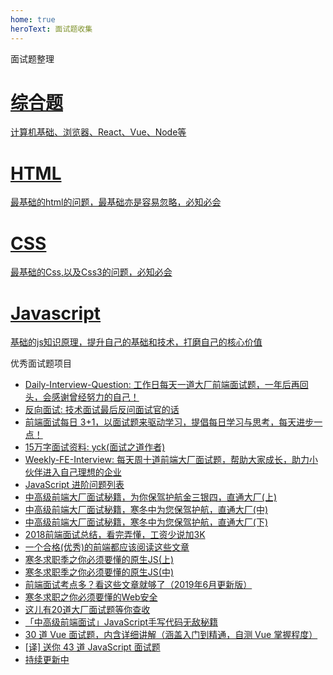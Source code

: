 ```yaml
---
home: true
heroText: 面试题收集
---
```

<div class="tab-title">
  面试题整理
</div>
<div class="features-tag">
  <a class="feature" href="http://codehtml.cn/front-end-interview/#/" target="_blank">
    <h1>综合题</h1>
    <p>计算机基础、浏览器、React、Vue、Node等</p>
  </a>
  <a class="feature"  href="http://codehtml.cn/front-end-interview-html/#/"  target="_blank">
    <h1>HTML</h1>
    <p>最基础的html的问题，最基础亦是容易忽略，必知必会</p>
  </a>
  <a class="feature"  href="http://codehtml.cn/front-end-interview-css/#/"  target="_blank">
    <h1>CSS</h1>
    <p>最基础的Css,以及Css3的问题，必知必会</p>
  </a>
  <a class="feature"  href="http://codehtml.cn/front-end-interview-js/#/welcome"  target="_blank">
    <h1>Javascript</h1>
    <p>基础的js知识原理，提升自己的基础和技术，打磨自己的核心价值</p>
  </a>
</div>
<div class="tab-title">
  优秀面试题项目
</div>

* [Daily-Interview-Question: 工作日每天一道大厂前端面试题，一年后再回头，会感谢曾经努力的自己！](https://github.com/Advanced-Frontend/Daily-Interview-Question)
* [反向面试: 技术面试最后反问面试官的话](https://github.com/yifeikong/reverse-interview-zh)
* [前端面试每日 3+1，以面试题来驱动学习，提倡每日学习与思考，每天进步一点！](https://github.com/haizlin/fe-interview)
* [15万字面试资料: yck(面试之道作者)](https://github.com/InterviewMap/CS-Interview-Knowledge-Map)
* [Weekly-FE-Interview: 每天周十道前端大厂面试题，帮助大家成长，助力小伙伴进入自己理想的企业](https://github.com/airuikun/Weekly-FE-Interview)
* [JavaScript 进阶问题列表](https://github.com/lydiahallie/javascript-questions/blob/master/zh-CN/README-zh_CN.md)
* [中高级前端大厂面试秘籍，为你保驾护航金三银四，直通大厂(上)](https://juejin.im/post/5c64d15d6fb9a049d37f9c20)
* [中高级前端大厂面试秘籍，寒冬中为您保驾护航，直通大厂(中)](https://juejin.im/post/5c92f499f265da612647b754)
* [中高级前端大厂面试秘籍，寒冬中为您保驾护航，直通大厂(下)](https://juejin.im/post/5cc26dfef265da037b611738)
* [2018前端面试总结，看完弄懂，工资少说加3K](https://juejin.im/post/5b94d8965188255c5a0cdc02)
* [一个合格(优秀)的前端都应该阅读这些文章](https://juejin.im/post/5d387f696fb9a07eeb13ea60)
* [寒冬求职季之你必须要懂的原生JS(上)](https://juejin.im/post/5cab0c45f265da2513734390)
* [寒冬求职季之你必须要懂的原生JS(中)](https://juejin.im/post/5cbd1e33e51d45789161d053)
* [前端面试考点多？看这些文章就够了（2019年6月更新版）](https://juejin.im/post/5aae076d6fb9a028cc6100a9)
* [寒冬求职之你必须要懂的Web安全](https://juejin.im/post/5cd6ad7a51882568d3670a8e)
* [这儿有20道大厂面试题等你查收](https://juejin.im/post/5d124a12f265da1b9163a28d)
* [「中高级前端面试」JavaScript手写代码无敌秘籍](https://juejin.im/post/5c9c3989e51d454e3a3902b6)
* [30 道 Vue 面试题，内含详细讲解（涵盖入门到精通，自测 Vue 掌握程度）](https://juejin.im/post/5d59f2a451882549be53b170)
* [[译] 送你 43 道 JavaScript 面试题](https://juejin.im/post/5d0644976fb9a07ed064b0ca)
* [持续更新中]()

<style>
  .description{
    display: none;
  }
</style>
